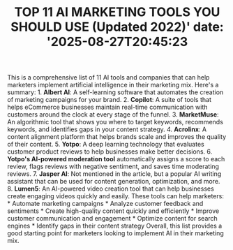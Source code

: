 ﻿---
title: "TOP 11 AI MARKETING TOOLS YOU SHOULD USE (Updated 2022)'
date: '2025-08-27T20:45:23"
category: "Markets"
summary: ""
slug: "top 11 ai marketing tools you should use updated 2022"
source_urls:
  - "https://techncruncher.blogspot.com/2022/07/top-10-ai-marketing-tools-you-should-use.html"
seo:
  title: "TOP 11 AI MARKETING TOOLS YOU SHOULD USE (Updated 2022) | Hash n Hedge'
  description: '"
  keywords: ["news", "markets", "brief"]
---
This is a comprehensive list of 11 AI tools and companies that can help marketers implement artificial intelligence in their marketing mix. Here's a summary:  1. **Albert AI**: A self-learning software that automates the creation of marketing campaigns for your brand. 2. **Copilot**: A suite of tools that helps eCommerce businesses maintain real-time communication with customers around the clock at every stage of the funnel. 3. **MarketMuse**: An algorithmic tool that shows you where to target keywords, recommends keywords, and identifies gaps in your content strategy. 4. **Acrolinx**: A content alignment platform that helps brands scale and improves the quality of their content. 5. **Yotpo**: A deep learning technology that evaluates customer product reviews to help businesses make better decisions. 6. **Yotpo's AI-powered moderation tool** automatically assigns a score to each review, flags reviews with negative sentiment, and saves time moderating reviews. 7. **Jasper AI**: Not mentioned in the article, but a popular AI writing assistant that can be used for content generation, optimization, and more. 8. **Lumen5**: An AI-powered video creation tool that can help businesses create engaging videos quickly and easily.  These tools can help marketers:  * Automate marketing campaigns * Analyze customer feedback and sentiments * Create high-quality content quickly and efficiently * Improve customer communication and engagement * Optimize content for search engines * Identify gaps in their content strategy  Overall, this list provides a good starting point for marketers looking to implement AI in their marketing mix. 

